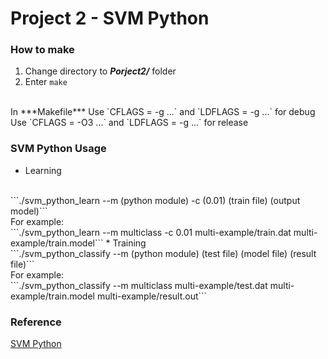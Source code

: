 # Project 2 - SVM Python
### How to make
1. Change directory to ***Porject2/*** folder
2. Enter ```make```
<br/>
In ***Makefile***
Use `CFLAGS = -g ...` and `LDFLAGS = -g ...` for debug
Use `CFLAGS = -O3 ...` and `LDFLAGS = -g ...` for release

### SVM Python Usage
* Learning
<br/>
```./svm_python_learn --m (python module) -c (0.01) (train file) (output model)```
<br/>
For example:
<br/>
```./svm_python_learn --m multiclass -c 0.01 multi-example/train.dat multi-example/train.model```
* Training
<br/>
```./svm_python_classify --m (python module) (test file) (model file) (result file)```
<br/>
For example:
<br/>
```./svm_python_classify --m multiclass multi-example/test.dat multi-example/train.model multi-example/result.out```

### Reference
[SVM Python](http://tfinley.net/software/svmpython2/)